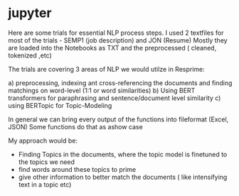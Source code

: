 # jupyter

Here are some trials for essential NLP process steps.
I used 2 textfiles for most of the trials - SEMP1 (job description) and JON (Resume)
Mostly they are loaded into the Notebooks as TXT and the preprocessed ( cleaned, tokenized ,etc)

The trials are covering 3 areas of NLP we would utilze in Resprime:

a) preprocessing, indexing ant cross-referencing the documents and finding matchings on word-level (1:1 or word similarities)
b) Using BERT transformers for paraphrasing and sentence/document level similarity
c) using BERTopic for Topic-Modeling 

In general we can bring every output of the functions into fileformat (Excel, JSON)
Some functions do that as ashow case

My approach would be:
- Finding Topics in the documents, where the topic model is finetuned to the topics we need
- find words around these topics to prime
- give other information to better match the documents ( like intensifying text in a topic etc) 
  
